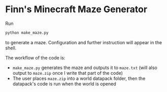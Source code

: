 # Finn's Minecraft Maze Generator

Run

```bash
python make_maze.py
```

to generate a maze. Configuration and further instruction will appear in the shell.

The workflow of the code is:

- `make_maze.py` generates the maze and outputs it to `maze.txt` (will also output to `maze.zip` once I write that part of the code)
- The user places `maze.zip` into a world datapack folder, then the datapack's code is run when the world is opened
